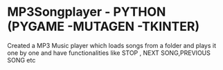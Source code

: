 # MP3Songplayer - PYTHON (PYGAME -MUTAGEN -TKINTER)
Created a MP3 Music player which loads songs from a folder and plays it one by one and have functionalities like STOP , NEXT SONG,PREVIOUS SONG etc
